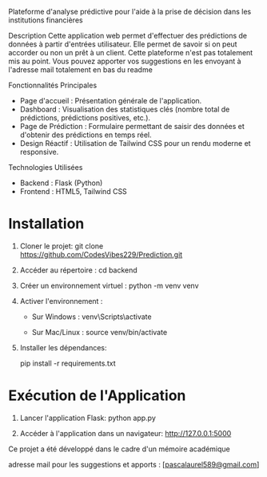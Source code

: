 Plateforme d'analyse prédictive pour l'aide à la prise de décision dans les institutions financières

 Description
Cette application web permet d'effectuer des prédictions de données à partir d'entrées utilisateur. Elle permet de savoir si on peut accorder ou non un prêt à un client. Cette plateforme n'est pas totalement mis au point. Vous pouvez apporter vos suggestions en les envoyant à l'adresse mail totalement en bas du readme

Fonctionnalités Principales
- Page d'accueil : Présentation générale de l'application.
- Dashboard : Visualisation des statistiques clés (nombre total de prédictions, prédictions positives, etc.).
- Page de Prédiction : Formulaire permettant de saisir des données et d'obtenir des prédictions en temps réel.
- Design Réactif : Utilisation de Tailwind CSS pour un rendu moderne et responsive.

Technologies Utilisées
- Backend : Flask (Python)
- Frontend : HTML5, Tailwind CSS

# Installation
1. Cloner le projet:
   git clone https://github.com/CodesVibes229/Prediction.git

2. Accéder au répertoire :
   cd backend

3. Créer un environnement virtuel :
   python -m venv venv

4. Activer l'environnement :
   - Sur Windows :
     venv\Scripts\activate
   
   - Sur Mac/Linux :
     source venv/bin/activate

5. Installer les dépendances:

   pip install -r requirements.txt

# Exécution de l'Application
1. Lancer l'application Flask:
   python app.py

2. Accéder à l'application dans un navigateur:
   http://127.0.0.1:5000

Ce projet a été développé dans le cadre d'un mémoire académique

adresse mail pour les suggestions et apports : [pascalaurel589@gmail.com]
